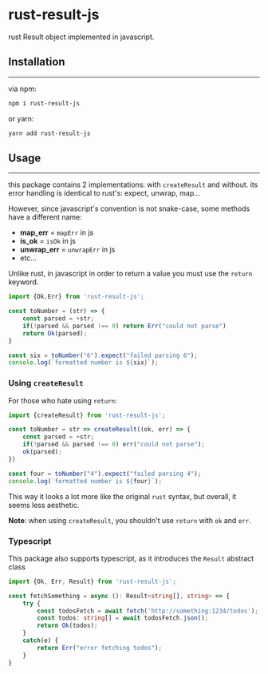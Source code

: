 # rust-result-js
rust Result object implemented in javascript.

## Installation
****
via npm:
```bash
npm i rust-result-js
```

or yarn:
```bash
yarn add rust-result-js
```

## Usage
****
this package contains 2 implementations: with `createResult` and without.
its error handling is identical to rust's: expect, unwrap, map...

However, since javascript's convention is not snake-case, some methods have a different name:
 - **map_err** = `mapErr` in js
 - **is_ok** = `isOk` in js
 - **unwrap_err** = `unwrapErr` in js
 - etc...
 
Unlike rust, in javascript in order to return a value you must use the `return` keyword.
```javascript
import {Ok,Err} from 'rust-result-js';

const toNumber = (str) => {
    const parsed = +str;
    if(!parsed && parsed !== 0) return Err("could not parse")
    return Ok(parsed);
} 

const six = toNumber("6").expect("failed parsing 6");
console.log(`formatted number is ${six}`);
```

### Using `createResult`
For those who hate using `return`:
```javascript
import {createResult} from 'rust-result-js';

const toNumber = str => createResult((ok, err) => {
    const parsed = +str;
    if(!parsed && parsed !== 0) err("could not parse");
    ok(parsed);
})

const four = toNumber("4").expect("failed parsing 4");
console.log(`formatted number is ${four}`);
```
This way it looks a lot more like the original `rust` syntax, but overall, it seems less aesthetic.

**Note**: when using `createResult`, you shouldn't use `return` with `ok` and `err`.

### Typescript
This package also supports typescript, as it introduces the `Result` abstract class
```typescript
import {Ok, Err, Result} from 'rust-result-js';

const fetchSomething = async (): Result<string[], string> => {
    try {
        const todosFetch = await fetch('http://something:1234/todos');
        const todos: string[] = await todosFetch.json();
        return Ok(todos);
    }
    catch(e) {
        return Err("error fetching todos");
    }
}
```

